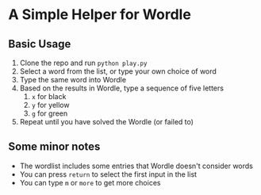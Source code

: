 # A Simple Helper for Wordle

## Basic Usage

1. Clone the repo and run `python play.py`
2. Select a word from the list, or type your own choice of word
3. Type the same word into Wordle
4. Based on the results in Wordle, type a sequence of five letters
	1. `x` for black
	2. `y` for yellow
	3. `g` for green
5. Repeat until you have solved the Wordle (or failed to)

## Some minor notes

* The wordlist includes some entries that Wordle doesn't consider words
* You can press `return` to select the first input in the list
* You can type `m` or `more` to get more choices
